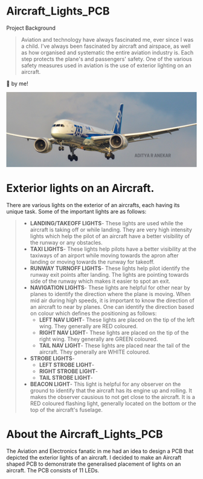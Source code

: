 # Aircraft_Lights_PCB

Project Background
>Aviation and technology have always fascinated me, ever since I was a child. I've always been fascinated by aircraft and airspace, as well as how organised and systematic the entire aviation industry is. Each step protects the plane's and passengers' safety. One of the various safety measures used in aviation is the use of exterior lighting on an aircraft. 

📸 by me!

<p align="center">
<img align="center" src="https://github.com/adikar23/Aircraft_Lights_PCB/blob/main/Aditya_ANA787.png">
</p>

# Exterior lights on an Aircraft.
There are various lights on the exterior of an aircrafts, each having its unique task. Some of the important lights are as follows:
> * **LANDING/TAKEOFF LIGHTS**- These lights are used while the aircraft is taking off or while landing. They are very high intensity lights which help the pilot of an aircraft have a better visibility of the runway or any obstacles.
> * **TAXI LIGHTS**- These lights help pilots have a better visibility at the taxiways of an airport while moving towards the apron after landing or moving towards the runway for takeoff.
> * **RUNWAY TURNOFF LIGHTS**- These lights help pilot identify the runway exit points after landing. The lights are pointing towards side of the runway which makes it easier to spot an exit.
> * **NAVIGATION LIGHTS**- These lights are helpful for other near by planes to identify the direction where the plane is moving. When mid air during high speeds, it is important to know the direction of an aircraft to near by planes. One can identify the direction based on colour which defines the positioning as follows:
>   * **LEFT NAV LIGHT**- These lights are placed on the tip of the left wing. They generally are RED coloured.
>   * **RIGHT NAV LIGHT**- These lights are placed on the tip of the right wing. They generally are GREEN coloured.
>   * **TAIL NAV LIGHT**- These lights are placed near the tail of the aircraft. They generally are WHITE coloured.
> * **STROBE LIGHTS**-
>   * **LEFT STROBE LIGHT**-
>   * **RIGHT STROBE LIGHT**-
>   * **TAIL STROBE LIGHT**-
> * **BEACON LIGHT**- This light is helpful for any observer on the ground to identify that the aircraft has its engine up and rolling. It makes the observer causious to not get close to the aircraft. It is a RED coloured flashing light, generally located on the bottom or the top of the aircraft's fuselage.

# About the Aircraft_Lights_PCB

The Aviation and Electronics fanatic in me had an idea to design a PCB that depicted the exterior lights of an aircraft. I decided to make an Aircraft shaped PCB to demonstrate the generalised placement of lights on an aircraft. The PCB consists of 11 LEDs. 

